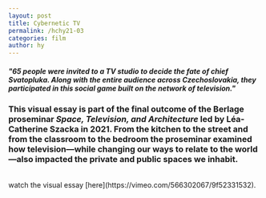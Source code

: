 ```yaml
---
layout: post
title: Cybernetic TV
permalink: /hchy21-03
categories: film
author: hy
---
```


##### **_"65 people were invited to a TV studio to decide the fate of chief Svatopluka. Along with the entire audience across Czechoslovakia, they participated in this social game built on the network of television."_**

### This visual essay is part of the final outcome of the Berlage proseminar _Space, Television, and Architecture_ led by Léa-Catherine Szacka in 2021. From the kitchen to the street and from the classroom to the bedroom the proseminar examined how television—while changing our ways to relate to the world—also impacted the private and public spaces we inhabit.

<br>
watch the visual essay [here](https://vimeo.com/566302067/9f52331532).
